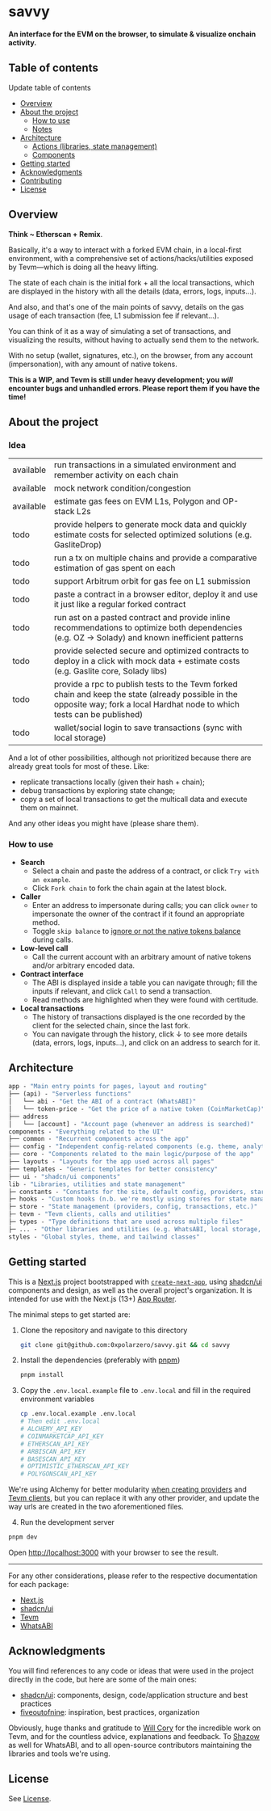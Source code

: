 # savvy

**An interface for the EVM on the browser, to simulate & visualize onchain activity.**

## Table of contents

<TODO> Update table of contents

- [Overview](#overview)
- [About the project](#about-the-project)
  - [How to use](#how-to-use)
  - [Notes](#notes)
- [Architecture](#architecture)
  - [Actions (libraries, state management)](#actions-libraries-state-management)
  - [Components](#components)
- [Getting started](#getting-started)
- [Acknowledgments](#acknowledgments)
- [Contributing](#contributing)
- [License](#license)

## Overview

**Think ~ Etherscan + Remix**.

Basically, it's a way to interact with a forked EVM chain, in a local-first environment, with a comprehensive set of actions/hacks/utilities exposed by Tevm—which is doing all the heavy lifting.

The state of each chain is the initial fork + all the local transactions, which are displayed in the history with all the details (data, errors, logs, inputs...).

And also, and that's one of the main points of savvy, details on the gas usage of each transaction (fee, L1 submission fee if relevant...).

You can think of it as a way of simulating a set of transactions, and visualizing the results, without having to actually send them to the network.

With no setup (wallet, signatures, etc.), on the browser, from any account (impersonation), with any amount of native tokens.

**This is a WIP, and Tevm is still under heavy development; you _will_ encounter bugs and unhandled errors. Please report them if you have the time!**

## About the project

### Idea

|           |                                                                                                                                                                              |
| --------- | ---------------------------------------------------------------------------------------------------------------------------------------------------------------------------- |
| available | run transactions in a simulated environment and remember activity on each chain                                                                                              |
| available | mock network condition/congestion                                                                                                                                            |
| available | estimate gas fees on EVM L1s, Polygon and OP-stack L2s                                                                                                                       |
| todo      | provide helpers to generate mock data and quickly estimate costs for selected optimized solutions (e.g. GasliteDrop)                                                         |
| todo      | run a tx on multiple chains and provide a comparative estimation of gas spent on each                                                                                        |
| todo      | support Arbitrum orbit for gas fee on L1 submission                                                                                                                          |
| todo      | paste a contract in a browser editor, deploy it and use it just like a regular forked contract                                                                               |
| todo      | run ast on a pasted contract and provide inline recommendations to optimize both dependencies (e.g. OZ -> Solady) and known inefficient patterns                             |
| todo      | provide selected secure and optimized contracts to deploy in a click with mock data + estimate costs (e.g. Gaslite core, Solady libs)                                        |
| todo      | provide a rpc to publish tests to the Tevm forked chain and keep the state (already possible in the opposite way; fork a local Hardhat node to which tests can be published) |
| todo      | wallet/social login to save transactions (sync with local storage)                                                                                                           |

And a lot of other possibilities, although not prioritized because there are already great tools for most of these. Like:

- replicate transactions locally (given their hash + chain);
- debug transactions by exploring state change;
- copy a set of local transactions to get the multicall data and execute them on mainnet.

And any other ideas you might have (please share them).

### How to use

- **Search**
  - Select a chain and paste the address of a contract, or click `Try with an example`.
  - Click `Fork chain` to fork the chain again at the latest block.
- **Caller**
  - Enter an address to impersonate during calls; you can click `owner` to impersonate the owner of the contract if it found an appropriate method.
  - Toggle `skip balance` to [ignore or not the native tokens balance](https://tevm.sh/reference/tevm/actions-types/type-aliases/basecallparams/#skipbalance) during calls.
- **Low-level call**
  - Call the current account with an arbitrary amount of native tokens and/or arbitrary encoded data.
- **Contract interface**
  - The ABI is displayed inside a table you can navigate through; fill the inputs if relevant, and click `Call` to send a transaction.
  - Read methods are highlighted when they were found with certitude.
- **Local transactions**
  - The history of transactions displayed is the one recorded by the client for the selected chain, since the last fork.
  - You can navigate through the history, click ↓ to see more details (data, errors, logs, inputs...), and click on an address to search for it.

## Architecture

```ml
app - "Main entry points for pages, layout and routing"
├── (api) - "Serverless functions"
│   └── abi - "Get the ABI of a contract (WhatsABI)"
│   └── token-price - "Get the price of a native token (CoinMarketCap)"
├── address
│   └── [account] - "Account page (whenever an address is searched)"
components - "Everything related to the UI"
├── common - "Recurrent components across the app"
├── config - "Independent config-related components (e.g. theme, analytics)"
├── core - "Components related to the main logic/purpose of the app"
├── layouts - "Layouts for the app used across all pages"
├── templates - "Generic templates for better consistency"
├── ui - "shadcn/ui components"
lib - "Libraries, utilities and state management"
├─ constants - "Constants for the site, default config, providers, starting points"
├─ hooks - "Custom hooks (n.b. we're mostly using stores for state management)"
├─ store - "State management (providers, config, transactions, etc.)"
├─ tevm - "Tevm clients, calls and utilities"
├─ types - "Type definitions that are used across multiple files"
├─ ... - "Other libraries and utilities (e.g. WhatsABI, local storage, gas estimation)"
styles - "Global styles, theme, and tailwind classes"
```

## Getting started

This is a [Next.js](https://nextjs.org/) project bootstrapped with [`create-next-app`](https://github.com/vercel/next.js/tree/canary/packages/create-next-app), using [shadcn/ui](https://ui.shadcn.com/) components and design, as well as the overall project's organization. It is intended for use with the Next.js (13+) [App Router](https://nextjs.org/docs/app).

The minimal steps to get started are:

1. Clone the repository and navigate to this directory
   ```bash
   git clone git@github.com:0xpolarzero/savvy.git && cd savvy
   ```
2. Install the dependencies (preferably with [pnpm](https://pnpm.io))
   ```bash
   pnpm install
   ```
3. Copy the `.env.local.example` file to `.env.local` and fill in the required environment variables
   ```bash
   cp .env.local.example .env.local
   # Then edit .env.local
   # ALCHEMY_API_KEY
   # COINMARKETCAP_API_KEY
   # ETHERSCAN_API_KEY
   # ARBISCAN_API_KEY
   # BASESCAN_API_KEY
   # OPTIMISTIC_ETHERSCAN_API_KEY
   # POLYGONSCAN_API_KEY
   ```

We're using Alchemy for better modularity [when creating providers](./src/lib/constants/providers.ts#L66) and [Tevm clients](./src/lib/tevm.ts#L322), but you can replace it with any other provider, and update the way urls are created in the two aforementioned files.

4. Run the development server

```bash
pnpm dev
```

Open [http://localhost:3000](http://localhost:3000) with your browser to see the result.

---

For any other considerations, please refer to the respective documentation for each package:

- [Next.js](https://nextjs.org/docs)
- [shadcn/ui](https://ui.shadcn.com/docs)
- [Tevm](https://tevm.sh/learn/reference)
- [WhatsABI](https://github.com/shazow/whatsabi)

## Acknowledgments

You will find references to any code or ideas that were used in the project directly in the code, but here are some of the main ones:

- [shadcn/ui](https://ui.shadcn.com/): components, design, code/application structure and best practices
- [fiveoutofnine](https://www.fiveoutofnine.com/): inspiration, best practices, organization

Obviously, huge thanks and gratitude to [Will Cory](https://twitter.com/FUCORY) for the incredible work on Tevm, and for the countless advice, explanations and feedback. To [Shazow](https://twitter.com/shazow) as well for WhatsABI, and to all open-source contributors maintaining the libraries and tools we're using.

## License

See [License](./LICENSE).
